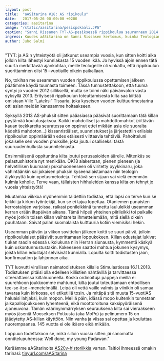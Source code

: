 ```yaml
---
layout: post
title:  "aASitarina #18: AS ripikoulu"
date:   2017-05-26 00:00:00 +0200
categories: aasitarina
image: "/static/aasitarina/pesispokaali.JPG"
caption: "Sanni Rissanen TYT-AS-pesiksessä rippikoulua seuranneen 2014 wapun alla. Toivotamme tervetulleeksi kuvat TYT-AS-rippikoulusta historiikkia varten, sillä tähän hätään emme rippikoulukuvia löytäneet!"
ingress: Kuudes aASitarina on Sanni Rissasen kertomus, kuinka Teologian Ylioppilaiden Tiedekuntayhdistys TYT järjesti killalle rippikoulun ja siten myös naimaluvan.
author: Juho Salmi
---
```


"TYT: ja AS:n yhteistyötä oli jatkunut useampia vuosia, kun sitten koitti aika jolloin kilta lähestyi kunniakasta 15 vuoden ikää. Jo hyvissä ajoin ennen tätä suurta merkittävää ajankohtaa, meille teologeille oli vinkattu, että rippikoulun suorittaminen olisi 15 –vuotiaille oikein paikallaan.

No, tokihan me useamman vuoden rippikoulussa opettamisen jälkeen päätimme käydä tuumasta toimeen. Tässä tunnustettakoon, että tuuma syntyi jo vuoden 2012 silliksellä, mutta se toimi näki päivänvalon vasta syksyllä 2013. Erityisesti rippikoulun toteuttamisesta kilta saa kiittää omistaan Ville ”Lateksi” Tissaria, joka kyseisen vuoden kulttuurimestarina otti asian meidän kanssamme hoitaakseen.

Syksyllä 2013 AS-phuksit sitten pääasiassa pääsivät suorittamaan tätä killan pyytämää koulutusjaksoa. Kaikki mahdolliset ja mahdottomahkot (riittävän kauan teekkareita seuratessa on oppinut ettei mikään asia ole suoralta kädeltä mahdoton...) kissanristiäiset, suunnistukset ja järjestettiin erilaisia rippikoulun oppimäärään edes etäisesti viittaavia tehtäviä. Pahoitteluni jokaiselle sen vuoden phuksille, joka joutui osalliseksi tästä suuruudenhullusta suunnitelmasta.

Ensimmäisenä oppituntina kilta joutui perusasioiden äärelle. Mitenkäs se pelastushistoria nyt menikään. OK18 alakertaan, pienen pieneen (ja helvetillisen kuumaan) pukuhuoneeseen oli viritetty pyykkinaru, joka vähintäänkin sai jokaisen phuksin kyseenalaistamaan niin teologin älykkyyttä kuin opetusmetodeja. Tehtävä sen sijaan sai vielä enemmän kulmia koholle. Terve vaan, tällaisten hihhuleiden kanssa kilta on tehnyt jo vuosia yhteistyötä!

Muutamaa viikkoa myöhemmin taidettiin todistaa, että lapsi on terve kun se leikkii ja kirkon työntekijä, kun se ei tajua lopettaa. Otaniemen punaisten kerrostalojen varjoissa, raikasi ponileikkinä tunnettu laululeikki useamman kerran erään iltapäivän aikana. Tämä hilpeä yhteinen piirileikki toi paikalle myös jonkin toisen killan vaihtareita ihmettelemään, mitä siellä oikein puuhataan. Saivat palan suomalaista kulttuuria kotiin viemisiksi hekin.

Useamman päivän ja viikon sovittelun jälkeen koitti se suuri päivä, jolloin rippikoululaiset pääsivät suorittamaan loppukokeen. Killan edustajat lukivat tiukan raadin edessä ulkolukuna niin Herran siunausta, kymmentä käskyä kuin uskontunnustustakin. Kokeeseen saattoi mahtua jokunen kysymys, joista killan edustajat selvisivät kunnialla.
Lopulta koitti todistusten jaon, konfirmaation ja lahjonnan aika.

TYT luovutti virallisen naimatodistuksen killalle Stimulaatiossa 16.11.2013. Todistuksen pitäisi olla edelleen killistien nähtävillä ja tarvittaessa siteerattavissa kiltahuoneella. Koska ordinoituja pappeja meillä ei suurehkoon joukkoomme mahtunut, kilta joutui toteuttamaan ehtoollisen tee-se-itse –menetelmällä. Leipä oli vettä vaille valmis ja viinikin oli samaa tavaraa kuin kirkossa, eri etiketillä tosin. Ja mitäpä sitä muuta 15-vuotiAS haluaisi lahjaksi, kuin mopon. Meillä päin, idässä mopo kuitenkin tunnetaan jalkapallojoukkueen lyhenteenä, eikä moottoroituna kaksipyöräisenä ajoneuvona. Tämän väärinymmärryksen seurauksena kilta sai vieraakseen myös jäseniä Mooseksen Potkusta (aka MoPo) ja pelinumero 15 on jäädytetty AS-killan käyttöön.
Niin vanha ja viisas sai opettaa ja kouluttaa nuorempaansa. 145 vuotta ei ole ikäero eikä mikään.

Loppuun todettakoon se, mikä silloin vuosia sitten jäi sanomatta onnittelupuheessa: Well done, my young Padawan."

Keräämme aASitarinoita [AS20v-historiikkia](https://www.facebook.com/AS20v/) varten. Taltioi ihmeessä omakin tarinasi: [tinyurl.com/aASitarina](http://tinyurl.com/aASitarina)
